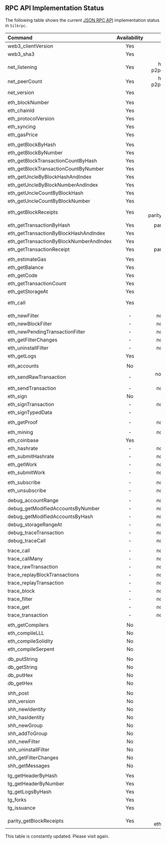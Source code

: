 ## RPC API Implementation Status

The following table shows the current [JSON RPC API](https://eth.wiki/json-rpc/API) implementation status in `Silkrpc`.

| Command                                 | Availability | Notes                                      |
| :-------------------------------------- | :----------: | -----------------------------------------: |
| web3_clientVersion                      | Yes          |                                            |
| web3_sha3                               | Yes          |                                            |
|                                         |              |                                            |
| net_listening                           | Yes          | hard-coded (needs p2pSentry integration)   |
| net_peerCount                           | Yes          | hard-coded (needs p2pSentry integration)   |
| net_version                             | Yes          |                                            | 
|                                         |              |                                            |
| eth_blockNumber                         | Yes          |                                            |
| eth_chainId                             | Yes          |                                            |
| eth_protocolVersion                     | Yes          |                                            |
| eth_syncing                             | Yes          |                                            |
| eth_gasPrice                            | Yes          |                                            |
|                                         |              |                                            |
| eth_getBlockByHash                      | Yes          |                                            |
| eth_getBlockByNumber                    | Yes          |                                            |
| eth_getBlockTransactionCountByHash      | Yes          |                                            |
| eth_getBlockTransactionCountByNumber    | Yes          |                                            |
| eth_getUncleByBlockHashAndIndex         | Yes          |                                            |
| eth_getUncleByBlockNumberAndIndex       | Yes          |                                            |
| eth_getUncleCountByBlockHash            | Yes          |                                            |
| eth_getUncleCountByBlockNumber          | Yes          |                                            |
| eth_getBlockReceipts                    | Yes          | same as parity_getBlockReceipts            |
|                                         |              |                                            |
| eth_getTransactionByHash                | Yes          | partially implemented                      |
| eth_getTransactionByBlockHashAndIndex   | Yes          |                                            |
| eth_getTransactionByBlockNumberAndIndex | Yes          |                                            |
| eth_getTransactionReceipt               | Yes          | partially implemented                      |
|                                         |              |                                            |
| eth_estimateGas                         | Yes          |                                            |
| eth_getBalance                          | Yes          |                                            |
| eth_getCode                             | Yes          |                                            |
| eth_getTransactionCount                 | Yes          |                                            |
| eth_getStorageAt                        | Yes          |                                            |
| eth_call                                | Yes          | not yet tested for performance             |
|                                         |              |                                            |
| eth_newFilter                           | -            | not yet implemented                        |
| eth_newBlockFilter                      | -            | not yet implemented                        |
| eth_newPendingTransactionFilter         | -            | not yet implemented                        |
| eth_getFilterChanges                    | -            | not yet implemented                        |
| eth_uninstallFilter                     | -            | not yet implemented                        |
| eth_getLogs                             | Yes          |                                            |
|                                         |              |                                            |
| eth_accounts                            | No           | deprecated                                 |
| eth_sendRawTransaction                  | -            | not yet implemented, remote only           |
| eth_sendTransaction                     | -            | not yet implemented                        |
| eth_sign                                | No           | deprecated                                 |
| eth_signTransaction                     | -            | not yet implemented                        |
| eth_signTypedData                       | -            | ????                                       |
|                                         |              |                                            |
| eth_getProof                            | -            | not yet implemented                        |
|                                         |              |                                            |
| eth_mining                              | -            | not yet implemented                        |
| eth_coinbase                            | Yes          |                                            |
| eth_hashrate                            | -            | not yet implemented                        |
| eth_submitHashrate                      | -            | not yet implemented                        |
| eth_getWork                             | -            | not yet implemented                        |
| eth_submitWork                          | -            | not yet implemented                        |
|                                         |              |                                            |
| eth_subscribe                           | -            | not yet implemented                        |
| eth_unsubscribe                         | -            | not yet implemented                        |
|                                         |              |                                            |
| debug_accountRange                      | -            | not yet implemented                        |
| debug_getModifiedAccountsByNumber       | -            | not yet implemented                        |
| debug_getModifiedAccountsByHash         | -            | not yet implemented                        |
| debug_storageRangeAt                    | -            | not yet implemented                        |
| debug_traceTransaction                  | -            | not yet implemented                        |
| debug_traceCall                         | -            | not yet implemented                        |
|                                         |              |                                            |
| trace_call                              | -            | not yet implemented                        |
| trace_callMany                          | -            | not yet implemented                        |
| trace_rawTransaction                    | -            | not yet implemented                        |
| trace_replayBlockTransactions           | -            | not yet implemented                        |
| trace_replayTransaction                 | -            | not yet implemented                        |
| trace_block                             | -            | not yet implemented                        |
| trace_filter                            | -            | not yet implemented                        |
| trace_get                               | -            | not yet implemented                        |
| trace_transaction                       | -            | not yet implemented                        |
|                                         |              |                                            |
| eth_getCompilers                        | No           | deprecated                                 |
| eth_compileLLL                          | No           | deprecated                                 |
| eth_compileSolidity                     | No           | deprecated                                 |
| eth_compileSerpent                      | No           | deprecated                                 |
|                                         |              |                                            |
| db_putString                            | No           | deprecated                                 |
| db_getString                            | No           | deprecated                                 |
| db_putHex                               | No           | deprecated                                 |
| db_getHex                               | No           | deprecated                                 |
|                                         |              |                                            |
| shh_post                                | No           | deprecated                                 |
| shh_version                             | No           | deprecated                                 |
| shh_newIdentity                         | No           | deprecated                                 |
| shh_hasIdentity                         | No           | deprecated                                 |
| shh_newGroup                            | No           | deprecated                                 |
| shh_addToGroup                          | No           | deprecated                                 |
| shh_newFilter                           | No           | deprecated                                 |
| shh_uninstallFilter                     | No           | deprecated                                 |
| shh_getFilterChanges                    | No           | deprecated                                 |
| shh_getMessages                         | No           | deprecated                                 |
|                                         |              |                                            |
| tg_getHeaderByHash                      | Yes          |                                            |
| tg_getHeaderByNumber                    | Yes          |                                            |
| tg_getLogsByHash                        | Yes          |                                            |
| tg_forks                                | Yes          |                                            |
| tg_issuance                             | Yes          |                                            |
|                                         |              |                                            |
| parity_getBlockReceipts                 | Yes          | same as eth_getBlockReceipts               |

This table is constantly updated. Please visit again.


